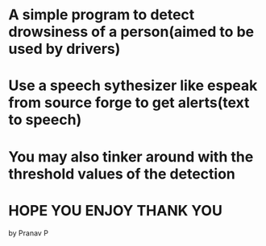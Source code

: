 # A simple program to detect drowsiness of a person(aimed to be used by drivers)

# Use a speech sythesizer like espeak from source forge to get alerts(text to speech)

# You may also tinker around with the threshold values of the detection

# HOPE YOU ENJOY THANK YOU

by Pranav P

